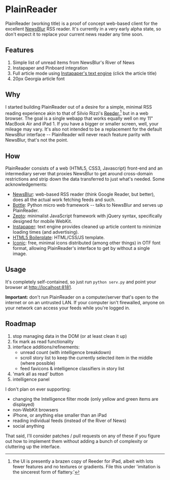 # PlainReader

PlainReader (working title) is a proof of concept web-based client for the excellent [NewsBlur](http://newsblur.com) RSS reader. It's currently in a very early alpha state, so don't expect it to replace your current news reader any time soon.

## Features

1. Simple list of unread items from NewsBlur's River of News
2. Instapaper and Pinboard integration
3. Full article mode using [Instapaper's text engine](http://www.instapaper.com/extras) (click the article title)
4. 20px Georgia article font

## Why

I started building PlainReader out of a desire for a simple, minimal RSS reading experience akin to that of Silvio Rizzi's [Reeder](http://reederapp.com),[^1] but in a web browser. The goal is a single webapp that works equally well on my 11" MacBook Air and iPad 1. If you have a bigger or smaller screen, well, your mileage may vary. It's also not intended to be a replacement for the default NewsBlur interface -- PlainReader will never reach feature parity with NewsBlur, that's not the point.

## How

PlainReader consists of a web (HTML5, CSS3, Javascript) front-end and an intermediary server that proxies NewsBlur to get around cross-domain restrictions and strip down the data transferred to just what's needed. Some acknowledgements:

* [NewsBlur](http://newsblur.com): web-based RSS reader (think Google Reader, but better), does all the actual work fetching feeds and such.
* [Bottle](http://bottlepy.org/docs/dev/): Python micro web framework -- talks to NewsBlur and serves up PlainReader.
* [Zepto](http://zeptojs.com/): minimalist JavaScript framework with jQuery syntax, specifically designed for mobile WebKit.
* [Instapaper](http://www.instapaper.com): text engine provides cleaned up article content to minimize loading times (and advertising).
* [HTML5 Boilerplate](http://html5boilerplate.com/): HTML/CSS/JS template.
* [Iconic](http://somerandomdude.com/work/iconic/): free, minimal icons distributed (among other things) in OTF font format, allowing PlainReader's interface to get by without a single image.

## Usage

It's completely self-contained, so just run `python serv.py` and point your browser at [http://localhost:8181](http://localhost:8181).

**Important:** don't run PlainReader on a computer/server that's open to the internet or on an untrusted LAN. If your computer isn't firewalled, anyone on your network can access your feeds while you're logged in.

## Roadmap

1. stop managing data in the DOM (or at least clean it up)
2. fix mark as read functionality
3. interface additions/refinements:
    * unread count (with intelligence breakdown)
    * scroll story list to keep the currently selected item in the middle (where possible)
    * feed favicons & intelligence classifiers in story list
4. 'mark all as read' button
5. intelligence panel

I don't plan on ever supporting:

* changing the Intelligence filter mode (only yellow and green items are displayed)
* non-WebKit browsers
* iPhone, or anything else smaller than an iPad
* reading individual feeds (instead of the River of News)
* social anything

That said, I'll consider patches / pull requests on any of these if you figure out how to implement them without adding a bunch of complexity or cluttering up the interface.

[^1]: the UI is presently a brazen copy of Reeder for iPad, albeit with lots fewer features and no textures or gradients. File this under 'imitation is the sincerest form of flattery.'
